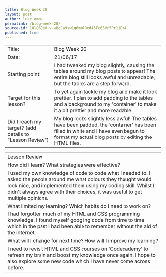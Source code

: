 ```yaml
---
title: Blog Week 20
layout: post
author: luke.amos
permalink: /blog-week-20/
source-id: 10lQ6QaV-v-wBcCa9sw1g6mm79cd45Fc65Vr5Pr11Dc4
published: true
---
```

<table>
  <tr>
    <td>Title:</td>
    <td>Blog Week 20</td>
  </tr>
  <tr>
    <td>Date:</td>
    <td>21/06/17</td>
  </tr>
  <tr>
    <td>Starting point:</td>
    <td>I had tweaked my blog slightly, causing the tables around my blog posts to appear! The entire blog still looks awful and unreadable, but the tables are a step forward.</td>
  </tr>
  <tr>
    <td>Target for this lesson?</td>
    <td>To yet again tackle my blog and make it look prettier. I plan to add padding to the tables and a background to my 'container' to make it a bit prettier and more readable. </td>
  </tr>
  <tr>
    <td>Did I reach my target? 
(add details to "Lesson Review")</td>
    <td>My blog looks slightly less awful! The tables have been padded, the ‘container’ has been filled in white and I have even begun to format my actual blog posts by editing the HTML files.</td>
  </tr>
</table>


<table>
  <tr>
    <td>Lesson Review</td>
  </tr>
  <tr>
    <td>How did I learn? What strategies were effective? </td>
  </tr>
  <tr>
    <td>I used my own knowledge of code to code what I needed to. I asked the people around me what colours they thought would look nice, and implemented them using my coding skill. Whilst I didn't always agree with their choices, it was useful to get multiple opinions.</td>
  </tr>
  <tr>
    <td>What limited my learning? Which habits do I need to work on? </td>
  </tr>
  <tr>
    <td>I had forgotten much of my HTML and CSS programming knowledge. I found myself googling code from time to time which in the past I had been able to remember without the aid of the internet.</td>
  </tr>
  <tr>
    <td>What will I change for next time? How will I improve my learning?</td>
  </tr>
  <tr>
    <td>I need to revisit HTML and CSS courses on 'Codecademy’ to refresh my brain and boost my knowledge once again. I hope to also explore some new code which I have never come across before.</td>
  </tr>
</table>


